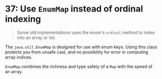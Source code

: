 # 37: Use `EnumMap` instead of ordinal indexing

> Some old implementations uses the enum's `ordinal` method to index into an array or list.

The `java.util.EnumMap` is designed for use with enum keys. Using this class protects you from unsafe cast, and no possibility for error in computing array indices.

`EnumMap` combines the richness and type safety of a `Map` with the speed of an array.
